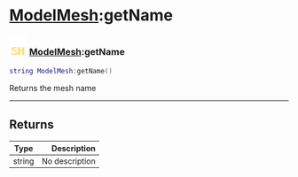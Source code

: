 # [ModelMesh](../modelmesh/README.md):getName

### <img src="../../.gitbook/assets/shared.png" width="32" height="32" /> [ModelMesh](../modelmesh/README.md):getName

```lua
string ModelMesh:getName()
```

Returns the mesh name<br>

-----------------
## Returns

| Type   | Description |
| ------ | ----------: |
| string | No description |
